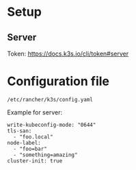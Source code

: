 # Setup
## Server
Token: https://docs.k3s.io/cli/token#server

# Configuration file
`/etc/rancher/k3s/config.yaml`

Example for server:
```
write-kubeconfig-mode: "0644"
tls-san:
  - "foo.local"
node-label:
  - "foo=bar"
  - "something=amazing"
cluster-init: true
```
